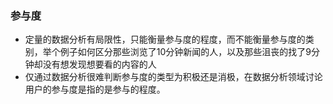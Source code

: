 
### 参与度
- 定量的数据分析有局限性，只能衡量参与度的程度，而不能衡量参与度的类别，举个例子如何区分那些浏览了10分钟新闻的人，以及那些沮丧的找了9分钟却没有想发现想要看的内容的人
- 仅通过数据分析很难判断参与度的类型为积极还是消极，在数据分析领域讨论用户的参与度是指的是参与的程度。